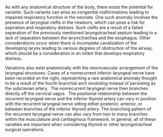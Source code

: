 As with any anatomical structure of the body, there exists the potential for variants. Such variants can arise as congenital malformations leading to impaired respiratory function in the neonate. One such anomaly involves the presence of laryngeal clefts in the newborn, which can pose a risk for aspiration and respiratory distress. Such clefts are a result of a failed separation of the previously mentioned laryngotracheal septum leading to a lack of separation between the larynx/trachea and the esophagus. Other considerations occur when there is incomplete canalization of the developing larynx leading to various degrees of obstruction of the airway, which should be a consideration in an infant that develops respiratory distress.

Variations also exist anatomically with the neurovascular arrangement of the laryngeal structures. Cases of a nonrecurrent inferior laryngeal nerve have been recorded on the right, representing a rare anatomical anomaly thought to be a result of the fourth branchial arch involuting instead of persisting as the subclavian artery.  The nonrecurrent laryngeal nerve then branches directly off the cervical vagus.  The positional relationship between the recurrent laryngeal nerve and the inferior thyroid artery can vary in position with the recurrent laryngeal nerve sitting either posterior, anterior, or between branches of the inferior thyroid artery. The branching pattern of the recurrent laryngeal nerve can also vary from two to many branches within the musculature and cartilaginous framework. In general, all of these varieties are important when considering thyroid or other laryngotracheal surgical operations.